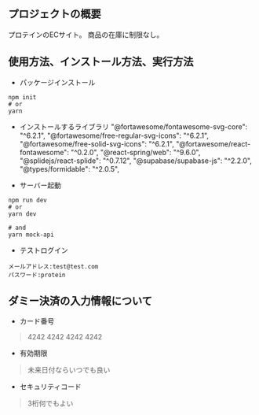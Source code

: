 ## プロジェクトの概要
プロテインのECサイト。
商品の在庫に制限なし。


## 使用方法、インストール方法、実行方法
- パッケージインストール
```
npm init
# or
yarn
```

- インストールするライブラリ
"@fortawesome/fontawesome-svg-core": "^6.2.1",
"@fortawesome/free-regular-svg-icons": "^6.2.1",
"@fortawesome/free-solid-svg-icons": "^6.2.1",
"@fortawesome/react-fontawesome": "^0.2.0",
"@react-spring/web": "^9.6.0",
"@splidejs/react-splide": "^0.7.12",
"@supabase/supabase-js": "^2.2.0",
"@types/formidable": "^2.0.5",

- サーバー起動
```
npm run dev
# or
yarn dev
```

```
# and
yarn mock-api
```

- テストログイン
```
メールアドレス:test@test.com
パスワード:protein
```

## ダミー決済の入力情報について
- カード番号
> 4242 4242 4242 4242
- 有効期限
> 未来日付ならいつでも良い
- セキュリティコード
> 3桁何でもよい
